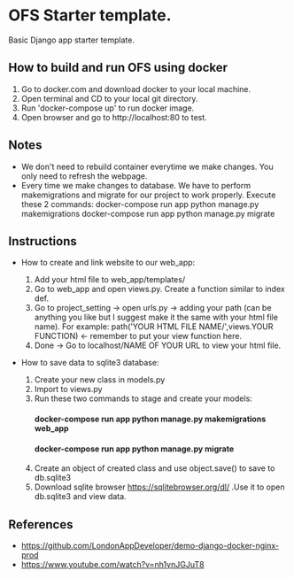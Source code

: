 # OFS Starter template.

Basic Django app starter template. 


## How to build and run OFS using docker

 1. Go to docker.com and download docker to your local machine.
 2. Open terminal and CD to your local git directory.
 3. Run 'docker-compose up' to run docker image.
 4. Open browser and go to http://localhost:80 to test.

## Notes
- We don't need to rebuild container everytime we make changes. You only need to refresh the webpage.
- Every time we make changes to database. We have to perform makemigrations and migrate for our project to work properly. Execute these 2 commands:
    docker-compose run app python manage.py makemigrations
    docker-compose run app python manage.py migrate

## Instructions
- How to create and link website to our web_app:
    1. Add your html file to web_app/templates/ 
    2. Go to web_app and open views.py. Create a function similar to index def.
    3. Go to project_setting -> open urls.py -> adding your path (can be anything you like but I suggest make it the same with your html file name). For example:
        path('YOUR HTML FILE NAME/',views.YOUR FUNCTION) <- remember to put your view function here.
    4. Done -> Go to localhost/NAME OF YOUR URL to view your html file.

- How to save data to sqlite3 database:
    1. Create your new class in models.py
    2. Import to views.py
    3. Run these two commands to stage and create your models:
        #### docker-compose run app python manage.py makemigrations web_app
        #### docker-compose run app python manage.py migrate
    4. Create an object of created class and use object.save() to save to db.sqlite3
    5. Download sqlite browser https://sqlitebrowser.org/dl/ .Use it to open db.sqlite3 and view data.
    
## References
- https://github.com/LondonAppDeveloper/demo-django-docker-nginx-prod
- https://www.youtube.com/watch?v=nh1ynJGJuT8
